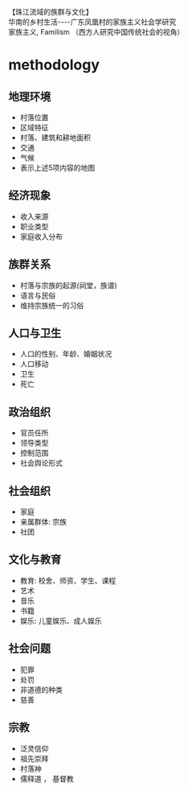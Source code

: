 【珠江流域的族群与文化】    
华南的乡村生活----广东凤凰村的家族主义社会学研究     
家族主义, Familism （西方人研究中国传统社会的视角）    

# methodology
## 地理环境
+ 村落位置
+ 区域特征
+ 村落、建筑和耕地面积
+ 交通
+ 气候
+ 表示上述5项内容的地图
## 经济现象
+ 收入来源
+ 职业类型
+ 家庭收入分布
## 族群关系
+ 村落与宗族的起源(祠堂，族谱)
+ 语言与民俗
+ 维持宗族统一的习俗

## 人口与卫生
+ 人口的性别、年龄、婚姻状况
+ 人口移动
+ 卫生
+ 死亡
## 政治组织
+ 官员任所
+ 领导类型
+ 控制范围
+ 社会舆论形式
## 社会组织
+ 家庭
+ 亲属群体: 宗族
+ 社团
## 文化与教育
+ 教育: 校舍、师资、学生、课程
+ 艺术
+ 音乐
+ 书籍
+ 娱乐: 儿童娱乐、成人娱乐
## 社会问题
+ 犯罪
+ 处罚
+ 非道德的种类
+ 慈善
## 宗教
+ 泛灵信仰
+ 祖先崇拜
+ 村落神
+ 儒释道 ， 基督教
